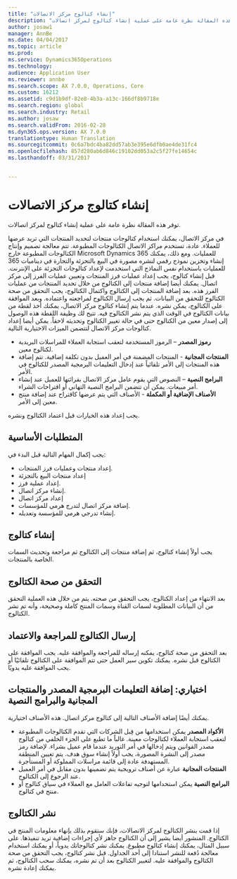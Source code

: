 ```yaml
---
title: "إنشاء كتالوج مركز الاتصالات"
description: "توفر هذه المقالة نظرة عامة على عملية إنشاء كتالوج‬ لمركز اتصالات."
author: josaw1
manager: AnnBe
ms.date: 04/04/2017
ms.topic: article
ms.prod: 
ms.service: Dynamics365Operations
ms.technology: 
audience: Application User
ms.reviewer: annbe
ms.search.scope: AX 7.0.0, Operations, Core
ms.custom: 16212
ms.assetid: c9d1b9df-82e8-4b3a-a13c-166df8b9718e
ms.search.region: global
ms.search.industry: Retail
ms.author: josaw
ms.search.validFrom: 2016-02-28
ms.dyn365.ops.version: AX 7.0.0
translationtype: Human Translation
ms.sourcegitcommit: 0c6a7bdc4ba82dd57ab3e395e6dfb0ae4de31fc4
ms.openlocfilehash: 857d280ab6d846c19102dd053a2c5f27fe14654c
ms.lasthandoff: 03/31/2017


---
```


# <a name="create-a-call-center-catalog"></a>إنشاء كتالوج مركز الاتصالات

توفر هذه المقالة نظرة عامة على عملية إنشاء كتالوج‬ لمركز اتصالات. 

في مركز الاتصال، يمكنك استخدام كتالوجات منتجات لتحديد المنتجات التي تريد عرضها للعملاء. عادة، تستخدم مراكز الاتصال الكتالوجات المطبوعة. تتم معالجة تصميم وإنتاج الكتالوجات المطبوعة خارج Microsoft Dynamics 365 للعمليات. ومع ذلك، يمكنك إنشاء وتخزين نموذج رقمي لنشره مصورة في البيع بالتجزئة والتجارة في ديناميات 365 للعمليات باستخدام نفس النماذج التي استخدمت لإعداد كتالوجات التجزئة على الإنترنت. قبل إنشاء كتالوج، يجب إعداد عمليات فرز المنتجات وتعيين عمليات الفرز إلى مركز اتصال. يمكنك أيضا إضافة منتجات إلى الكتالوج من خلال تحديد المنتجات من عمليات الفرز هذه. بعد إضافة المنتجات إلى الكتالوج واكتمال الكتالوج، يجب التحقق من صحة الكتالوج للتحقق من البيانات. ثم يجب إرسال الكتالوج لمراجعته واعتماده. وبعد الموافقة على الكتالوج، يمكن نشره. عندما يتم إنشاء كتالوج مركز الاتصال، يمكنك أخذ لقطة من بيانات الكتالوج في الوقت الذي يتم نشر الكتالوج فيه. تتيح لك وظيفة اللقطة هذه الوصول إلى إصدار معين من الكتالوج حتى في حالة تغيير الكتالوج وتحديثه لاحقاً. يمكن أيضا إعداد كتالوجات مركز الاتصال لتتضمن الميزات الاختيارية التالية.

-   **رموز المصدر** – الرموز المستخدمة لتعقب استجابة العملاء للمراسلات البريدية لكتالوج معين.
-   **المنتجات المجانية** - المنتجات المضمنة في أمر العميل بدون تكلفة إضافية. تتم إضافة هذه المنتجات إلى الأمر تلقائياً عند إدخال التعليمات البرمجية المصدر للكتالوج في الأمر.
-   **البرامج النصية** – النصوص التي يقوم عامل مركز الاتصال بقرائتها للعميل عند إنشاء أمر مبيعات. يمكن أن تتضمن البرامج النصية التهاني أو اقتراحات الشراء.
-   **الأصناف الإضافية أو المكملة** - الأصناف التي يتم عرضها كاقتراح عند إضافة منتج معين إلى الأمر.

يجب إعداد هذه الخيارات قبل اعتماد الكتالوج ونشره.

## <a name="prerequisites"></a>المتطلبات الأساسية
يجب إكمال المهام التالية قبل البدء في:

-   إعداد منتجات وعمليات فرز المنتجات.
-   إعداد منتجات البيع بالتجزئة
-   إعداد عملية فرز.
-   إنشاء مركز اتصال.
-   إعداد مركز اتصال
-   إضافة مركز اتصال لتدرج هرمي للمؤسسات.
-   إنشاء تدرجي هرمي للمؤسسة وتعديله.

## <a name="create-a-catalog"></a>إنشاء كتالوج
يجب أولاً إنشاء كتالوج، ثم إضافة منتجات إلى الكتالوج ثم مراجعة وتحديث السمات الخاصة بالمنتجات.

## <a name="validate-the-catalog"></a>التحقق من صحة الكتالوج
بعد الانتهاء من إعداد الكتالوج، يجب التحقق من صحته. يتم من خلال هذه العملية التحقق من أن البيانات المطلوبة لسمات القناة وسمات المنتج كاملة وصحيحة، وأنه تم نشر الكتالوج.

## <a name="submit-the-catalog-for-review-and-approval"></a>إرسال الكتالوج للمراجعة والاعتماد
بعد التحقق من صحة كتالوج، يمكنه إرساله للمراجعة والموافقة عليه. يجب الموافقة على الكتالوج قبل نشره. يمكنك تكوين سير العمل حتى تتم الموافقة على الكتالوج تلقائيًا أو يجب الموافقة عليه يدويًا.

## <a name="optional-add-source-codes-free-products-and-scripts"></a>اختياري: إضافة التعليمات البرمجية المصدر والمنتجات المجانية والبرامج النصية
يمكنك أيضًا إضافة الأصناف التالية إلى كتالوج مركز اتصال. هذه الأصناف اختيارية.

-   **الأكواد المصدر** يمكن استخدامها من قِبل الشركات التي تقدم الكتالوجات المطبوعة لتعقب استجابة العملاء لكتالوجات معينة. غالباً ما تطبع على الجزء الخلفي من كتالوج مصدر القوانين ويتم إدخالها في أمر التوريد عندما قام عميل بشراء. لإضافة رمز مصدر إلى النشرة المصورة، يجب أولاً إنشاء سوق هدف. يتم تعيين المنطقة المستهدفة عادة إلى قائمة مراسلات المملوكة أو المستأجرة.
-   **المنتجات المجانية** عبارة عن أصناف ترويجية يتم تضمينها بدون مقابل في أمر العميل عند الرجوع إلى الكتالوج.
-   **البرامج النصية** يمكن استخدامها لتوجيه تفاعلات العامل مع العملاء في سياق كتالوج أو منتج في كتالوج.

## <a name="publish-the-catalog"></a>نشر الكتالوج
إذا قمت بنشر الكتالوج لمركز الاتصالات، فإنك ستقوم بذلك بإنهاء معلومات المنتج في الكتالوج. المنشور أيضا يشير إلى أن الكتالوج جاهز لأي إجراءات إضافية تريد تنفيذها. على سبيل المثال، يمكنك إنشاء كتالوج مطبوع. يمكنك نشر كتالوجاتك يدوياً، أو يمكنك استخدام معالجة دُفعة للنشر استنادا إلى أحد الجداول. قبل نشر كتالوج، يجب التحقق من صحة الكتالوج والموافقة عليه. لتغيير الكتالوج بعد أن تم نشره، يمكنك سحب الكتالوج، ثم يمكنك إعادة نشره.


